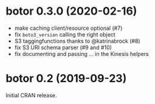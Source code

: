# botor 0.3.0 (2020-02-16)

* make caching client/resource optional (#7)
* fix `boto3_version` calling the right object
* S3 taggingfunctions thanks to @katrinabrock (#8)
* fix S3 URI schema parser (#9 and #10)
* fix documenting and passing ... in the Kinesis helpers

# botor 0.2 (2019-09-23)

Initial CRAN release.
